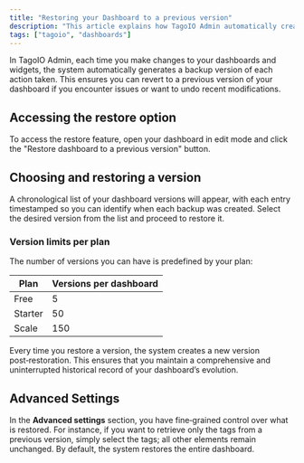 ```yaml
---
title: "Restoring your Dashboard to a previous version"
description: "This article explains how TagoIO Admin automatically creates backup versions of dashboards and how to access and restore a dashboard to a previously saved version."
tags: ["tagoio", "dashboards"]
---
```

In TagoIO Admin, each time you make changes to your dashboards and widgets, the system automatically generates a backup version of each action taken. This ensures you can revert to a previous version of your dashboard if you encounter issues or want to undo recent modifications.

## Accessing the restore option
To access the restore feature, open your dashboard in edit mode and click the "Restore dashboard to a previous version" button.

<!-- Image placeholder removed for build -->

## Choosing and restoring a version
A chronological list of your dashboard versions will appear, with each entry timestamped so you can identify when each backup was created. Select the desired version from the list and proceed to restore it.

<!-- Image placeholder removed for build -->

### Version limits per plan
The number of versions you can have is predefined by your plan:

| Plan   | Versions per dashboard |
|--------|------------------------|
| Free   | 5                      |
| Starter| 50                     |
| Scale  | 150                    |

Every time you restore a version, the system creates a new version post‑restoration. This ensures that you maintain a comprehensive and uninterrupted historical record of your dashboard’s evolution.

## Advanced Settings
In the **Advanced settings** section, you have fine‑grained control over what is restored. For instance, if you want to retrieve only the tags from a previous version, simply select the tags; all other elements remain unchanged. By default, the system restores the entire dashboard.